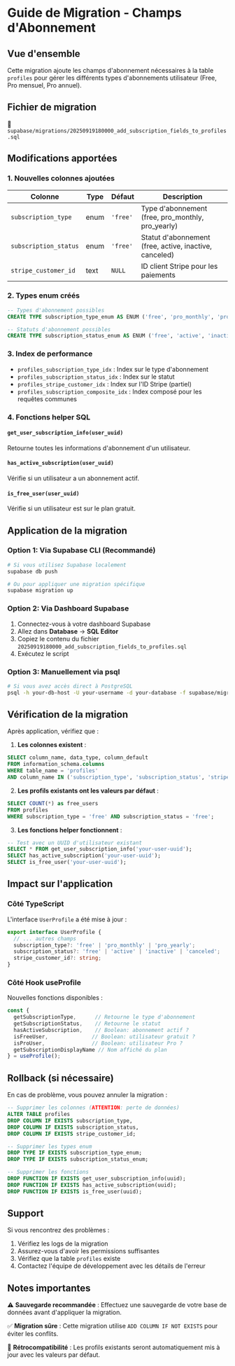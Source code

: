 # Guide de Migration - Champs d'Abonnement

## Vue d'ensemble

Cette migration ajoute les champs d'abonnement nécessaires à la table `profiles` pour gérer les différents types d'abonnements utilisateur (Free, Pro mensuel, Pro annuel).

## Fichier de migration

📁 `supabase/migrations/20250919180000_add_subscription_fields_to_profiles.sql`

## Modifications apportées

### 1. Nouvelles colonnes ajoutées

| Colonne | Type | Défaut | Description |
|---------|------|---------|-------------|
| `subscription_type` | enum | `'free'` | Type d'abonnement (free, pro_monthly, pro_yearly) |
| `subscription_status` | enum | `'free'` | Statut d'abonnement (free, active, inactive, canceled) |
| `stripe_customer_id` | text | `NULL` | ID client Stripe pour les paiements |

### 2. Types enum créés

```sql
-- Types d'abonnement possibles
CREATE TYPE subscription_type_enum AS ENUM ('free', 'pro_monthly', 'pro_yearly');

-- Statuts d'abonnement possibles  
CREATE TYPE subscription_status_enum AS ENUM ('free', 'active', 'inactive', 'canceled');
```

### 3. Index de performance

- `profiles_subscription_type_idx` : Index sur le type d'abonnement
- `profiles_subscription_status_idx` : Index sur le statut
- `profiles_stripe_customer_idx` : Index sur l'ID Stripe (partiel)
- `profiles_subscription_composite_idx` : Index composé pour les requêtes communes

### 4. Fonctions helper SQL

#### `get_user_subscription_info(user_uuid)`
Retourne toutes les informations d'abonnement d'un utilisateur.

#### `has_active_subscription(user_uuid)` 
Vérifie si un utilisateur a un abonnement actif.

#### `is_free_user(user_uuid)`
Vérifie si un utilisateur est sur le plan gratuit.

## Application de la migration

### Option 1: Via Supabase CLI (Recommandé)

```bash
# Si vous utilisez Supabase localement
supabase db push

# Ou pour appliquer une migration spécifique
supabase migration up
```

### Option 2: Via Dashboard Supabase

1. Connectez-vous à votre dashboard Supabase
2. Allez dans **Database** → **SQL Editor**  
3. Copiez le contenu du fichier `20250919180000_add_subscription_fields_to_profiles.sql`
4. Exécutez le script

### Option 3: Manuellement via psql

```bash
# Si vous avez accès direct à PostgreSQL
psql -h your-db-host -U your-username -d your-database -f supabase/migrations/20250919180000_add_subscription_fields_to_profiles.sql
```

## Vérification de la migration

Après application, vérifiez que :

1. **Les colonnes existent** :
```sql
SELECT column_name, data_type, column_default 
FROM information_schema.columns 
WHERE table_name = 'profiles' 
AND column_name IN ('subscription_type', 'subscription_status', 'stripe_customer_id');
```

2. **Les profils existants ont les valeurs par défaut** :
```sql
SELECT COUNT(*) as free_users
FROM profiles 
WHERE subscription_type = 'free' AND subscription_status = 'free';
```

3. **Les fonctions helper fonctionnent** :
```sql
-- Test avec un UUID d'utilisateur existant
SELECT * FROM get_user_subscription_info('your-user-uuid');
SELECT has_active_subscription('your-user-uuid');
SELECT is_free_user('your-user-uuid');
```

## Impact sur l'application

### Côté TypeScript

L'interface `UserProfile` a été mise à jour :

```typescript
export interface UserProfile {
  // ... autres champs
  subscription_type?: 'free' | 'pro_monthly' | 'pro_yearly';
  subscription_status?: 'free' | 'active' | 'inactive' | 'canceled';
  stripe_customer_id?: string;
}
```

### Côté Hook useProfile

Nouvelles fonctions disponibles :

```typescript
const { 
  getSubscriptionType,      // Retourne le type d'abonnement
  getSubscriptionStatus,    // Retourne le statut
  hasActiveSubscription,    // Boolean: abonnement actif ?
  isFreeUser,              // Boolean: utilisateur gratuit ?
  isProUser,               // Boolean: utilisateur Pro ?
  getSubscriptionDisplayName // Nom affiché du plan
} = useProfile();
```

## Rollback (si nécessaire)

En cas de problème, vous pouvez annuler la migration :

```sql
-- Supprimer les colonnes (ATTENTION: perte de données)
ALTER TABLE profiles 
DROP COLUMN IF EXISTS subscription_type,
DROP COLUMN IF EXISTS subscription_status,
DROP COLUMN IF EXISTS stripe_customer_id;

-- Supprimer les types enum
DROP TYPE IF EXISTS subscription_type_enum;
DROP TYPE IF EXISTS subscription_status_enum;

-- Supprimer les fonctions
DROP FUNCTION IF EXISTS get_user_subscription_info(uuid);
DROP FUNCTION IF EXISTS has_active_subscription(uuid);
DROP FUNCTION IF EXISTS is_free_user(uuid);
```

## Support

Si vous rencontrez des problèmes :

1. Vérifiez les logs de la migration
2. Assurez-vous d'avoir les permissions suffisantes
3. Vérifiez que la table `profiles` existe
4. Contactez l'équipe de développement avec les détails de l'erreur

## Notes importantes

⚠️ **Sauvegarde recommandée** : Effectuez une sauvegarde de votre base de données avant d'appliquer la migration.

✅ **Migration sûre** : Cette migration utilise `ADD COLUMN IF NOT EXISTS` pour éviter les conflits.

🔄 **Rétrocompatibilité** : Les profils existants seront automatiquement mis à jour avec les valeurs par défaut.
